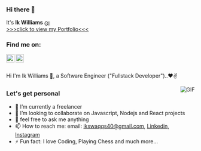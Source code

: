 ### Hi there 👋 
It's <strong>Ik Williams</strong>  <img align="center" width="15px" alt="GIF" src="https://media.giphy.com/media/3d4RmvOnRoYrnRBcFS/giphy.gif" /> 
<br />
<a href="https://portfolio-rczgk1hm4-ikswaqqs40.vercel.app/">>>>click to view my Portfolio<<< </a>
<br />
### Find me on:
<a href="https://www.linkedin.com/in/ik-williams-7b646912b/">
<img align="left" alt="Ik Williams" width="22px" src="https://cdn.jsdelivr.net/npm/simple-icons@v3/icons/linkedin.svg" />
</a>
<a href="https://www.instagram.com/__ikwilliams/">
<img align="left" alt="Ik Williams" width="22px" src="https://cdn.jsdelivr.net/npm/simple-icons@v3/icons/instagram.svg" />
</a>

<br />
<br />

Hi I'm Ik Williams 🙌, a Software Engineer ("Fullstack Developer")..❤✌


<img align="right" alt="GIF" src="https://media.giphy.com/media/RbDKaczqWovIugyJmW/giphy.gif" />

### Let's get personal

- 🔭 I’m currently a freelancer
- 👯 I’m looking to collaborate on Javascript, Nodejs and React projects
- 💬 feel free to ask me anything
- 📫 How to reach me: email: ikswaqqs40@gmail.com, [Linkedin](https://www.linkedin.com/in/ik-williams-7b646912b/), [Instagram](https://www.instagram.com/__ikwilliams/)
- ⚡ Fun fact: I love Coding, Playing Chess and much more...
